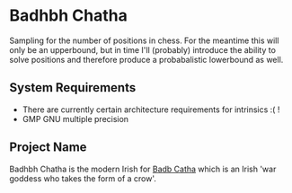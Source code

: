 # Badhbh Chatha
Sampling for the number of positions in chess. For the meantime this will only be an upperbound, but in time I'll (probably) introduce the ability to solve positions and therefore produce a probabalistic lowerbound as well.

## System Requirements
- There are currently certain architecture requirements for intrinsics :( !
- GMP GNU multiple precision

## Project Name
Badhbh Chatha is the modern Irish for [Badb Catha](https://en.wikipedia.org/wiki/Badb) which is an Irish 'war goddess who takes the form of a crow'.
